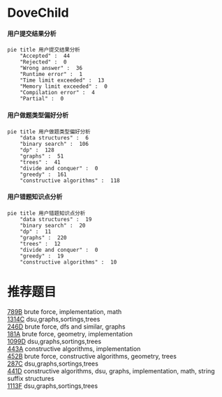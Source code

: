 # DoveChild

<!-- tabs:start -->



#### **用户提交结果分析**

```mermaid
pie title 用户提交结果分析
    "Accepted" :  44
    "Rejected" :  0
    "Wrong answer" :  36
    "Runtime error" :  1
    "Time limit exceeded" :  13
    "Memory limit exceeded" :  0
    "Compilation error" :  4
    "Partial" :  0
```

#### **用户做题类型偏好分析**

```mermaid
pie title 用户做题类型偏好分析
    "data structures" :  6
    "binary search" :  106
    "dp" :  128
    "graphs" :  51
    "trees" :  41
    "divide and conquer" :  0
    "greedy" :  161
    "constructive algorithms" :  118
```
#### **用户错题知识点分析**

```mermaid
pie title 用户错题知识点分析
    "data structures" :  19
    "binary search" :  20
    "dp" :  11
    "graphs" :  220
    "trees" :  12
    "divide and conquer" :  0
    "greedy" :  19
    "constructive algorithms" :  10
```



<!-- tabs:end -->
# 推荐题目
[789B](https://codeforces.com/contest/789/problem/B)		brute force,
                        implementation,
                        math		  
[1314C](https://codeforces.com/contest/1314/problem/C)		dsu,graphs,sortings,trees		  
[246D](https://codeforces.com/contest/246/problem/D)		brute force,
                        dfs and similar,
                        graphs		  
[181A](https://codeforces.com/contest/181/problem/A)		brute force,
                        geometry,
                        implementation		  
[1099D](https://codeforces.com/contest/1099/problem/D)		dsu,graphs,sortings,trees		  
[443A](https://codeforces.com/contest/443/problem/A)		constructive algorithms,
                        implementation		  
[452B](https://codeforces.com/contest/452/problem/B)		brute force,
                        constructive algorithms,
                        geometry,
                        trees		  
[287C](https://codeforces.com/contest/287/problem/C)		dsu,graphs,sortings,trees		  
[441D](https://codeforces.com/contest/441/problem/D)		constructive algorithms,
                        dsu,
                        graphs,
                        implementation,
                        math,
                        string suffix structures		  
[1113F](https://codeforces.com/contest/1113/problem/F)		dsu,graphs,sortings,trees		  
